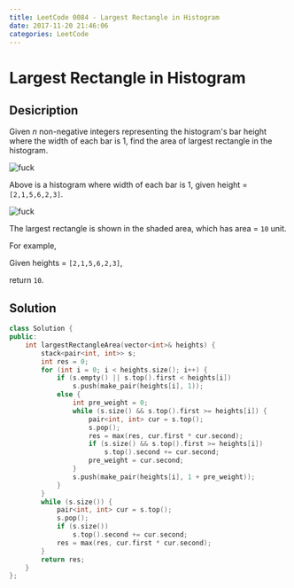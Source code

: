 ```yaml
---
title: LeetCode 0084 - Largest Rectangle in Histogram
date: 2017-11-20 21:46:06
categories: LeetCode
---
```

# Largest Rectangle in Histogram #

<!--more-->

## Desicription ##

Given *n* non-negative integers representing the histogram's bar height where the width of each bar is 1, find the area of largest rectangle in the histogram.

![fuck](https://leetcode.com/static/images/problemset/histogram.png)

Above is a histogram where width of each bar is 1, given height = `[2,1,5,6,2,3]`.

![fuck](https://leetcode.com/static/images/problemset/histogram_area.png)

The largest rectangle is shown in the shaded area, which has area = `10` unit.

For example,

Given heights = `[2,1,5,6,2,3]`,

return `10`.

## Solution ##

```cpp
class Solution {
public:
    int largestRectangleArea(vector<int>& heights) {
        stack<pair<int, int>> s;
        int res = 0;
        for (int i = 0; i < heights.size(); i++) {
            if (s.empty() || s.top().first < heights[i])
                s.push(make_pair(heights[i], 1));
            else {
                int pre_weight = 0;
                while (s.size() && s.top().first >= heights[i]) {
                    pair<int, int> cur = s.top();
                    s.pop();
                    res = max(res, cur.first * cur.second);
                    if (s.size() && s.top().first >= heights[i])
                        s.top().second += cur.second;
                    pre_weight = cur.second;
                }
                s.push(make_pair(heights[i], 1 + pre_weight));
            }
        }
        while (s.size()) {
            pair<int, int> cur = s.top();
            s.pop();
            if (s.size())
                s.top().second += cur.second;
            res = max(res, cur.first * cur.second);
        }
        return res;
    }
};
```